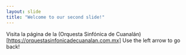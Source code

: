 ```yaml
---
layout: slide
title: "Welcome to our second slide!"
---
```

Visita la página de la (Orquesta Sinfónica de Cuanalán)[https://orquestasinfonicadecuanalan.com.mx]
Use the left arrow to go back!